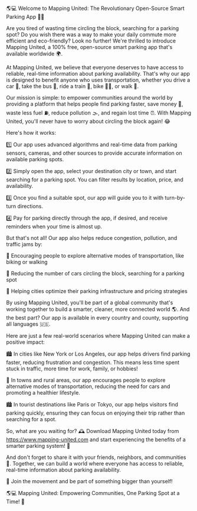 🌎💻 Welcome to Mapping United: The Revolutionary Open-Source Smart Parking App 🚗💸

Are you tired of wasting time circling the block, searching for a parking spot? Do you wish there was a way to make your daily commute more efficient and eco-friendly? Look no further! We're thrilled to introduce Mapping United, a 100% free, open-source smart parking app that's available worldwide 🌍.

At Mapping United, we believe that everyone deserves to have access to reliable, real-time information about parking availability. That's why our app is designed to benefit anyone who uses transportation, whether you drive a car 🚗, take the bus 🚌, ride a train 🚂, bike 🚴‍♀️, or walk 👣.

Our mission is simple: to empower communities around the world by providing a platform that helps people find parking faster, save money 💸, waste less fuel ⛽️, reduce pollution 🌫️, and regain lost time ⏰. With Mapping United, you'll never have to worry about circling the block again! 😂

Here's how it works:

1️⃣ Our app uses advanced algorithms and real-time data from parking sensors, cameras, and other sources to provide accurate information on available parking spots.

2️⃣ Simply open the app, select your destination city or town, and start searching for a parking spot. You can filter results by location, price, and availability.

3️⃣ Once you find a suitable spot, our app will guide you to it with turn-by-turn directions.

4️⃣ Pay for parking directly through the app, if desired, and receive reminders when your time is almost up.

But that's not all! Our app also helps reduce congestion, pollution, and traffic jams by:

🌈 Encouraging people to explore alternative modes of transportation, like biking or walking

🚗 Reducing the number of cars circling the block, searching for a parking spot

💸 Helping cities optimize their parking infrastructure and pricing strategies

By using Mapping United, you'll be part of a global community that's working together to build a smarter, cleaner, more connected world 🌎. And the best part? Our app is available in every country and county, supporting all languages 🇺🇸.

Here are just a few real-world scenarios where Mapping United can make a positive impact:

🏙️ In cities like New York or Los Angeles, our app helps drivers find parking faster, reducing frustration and congestion. This means less time spent stuck in traffic, more time for work, family, or hobbies!

🌳 In towns and rural areas, our app encourages people to explore alternative modes of transportation, reducing the need for cars and promoting a healthier lifestyle.

🏙️ In tourist destinations like Paris or Tokyo, our app helps visitors find parking quickly, ensuring they can focus on enjoying their trip rather than searching for a spot.

So, what are you waiting for? 🕰️ Download Mapping United today from https://www.mapping-united.com and start experiencing the benefits of a smarter parking system! 🚀

And don't forget to share it with your friends, neighbors, and communities 🤩. Together, we can build a world where everyone has access to reliable, real-time information about parking availability.

💪 Join the movement and be part of something bigger than yourself!

🌎💻 Mapping United: Empowering Communities, One Parking Spot at a Time! 🚗